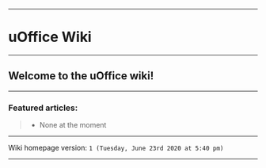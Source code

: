 
***

# uOffice Wiki

***

## Welcome to the uOffice wiki!

***

### Featured articles:

> * None at the moment

***

Wiki homepage version: `1 (Tuesday, June 23rd 2020 at 5:40 pm)`

***
